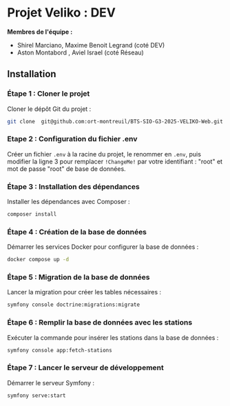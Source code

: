 
# Projet Veliko : DEV 

**Membres de l'équipe :**

- Shirel Marciano, Maxime Benoit Legrand (coté DEV) 
- Aston Montabord , Aviel Israel (coté Réseau)


## Installation

### Étape 1 : Cloner le projet
Cloner le dépôt Git du projet :
```bash
git clone  git@github.com:ort-montreuil/BTS-SIO-G3-2025-VELIKO-Web.git
```

### Etape 2 : Configuration du fichier .env
Créer un fichier `.env` à la racine du projet, le renommer en `.env`, puis modifier la ligne 3 pour remplacer `!ChangeMe!` par votre identifiant : "root" et mot de passe "root" de base de données.


### Étape 3 : Installation des dépendances
Installer les dépendances avec Composer :
```bash
composer install
```


### Étape 4 : Création de la base de données
Démarrer les services Docker pour configurer la base de données :
```bash
docker compose up -d
```

### Étape 5 : Migration de la base de données
Lancer la migration pour créer les tables nécessaires :
```bash
symfony console doctrine:migrations:migrate
```

### Étape 6 : Remplir la base de données avec les stations
Exécuter la commande pour insérer les stations dans la base de données :
```bash
symfony console app:fetch-stations

```

### Étape 7 : Lancer le serveur de développement
Démarrer le serveur Symfony :
```bash
symfony serve:start
```

